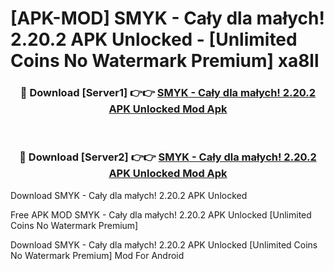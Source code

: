 # [APK-MOD] SMYK - Cały dla małych! 2.20.2 APK Unlocked - [Unlimited Coins No Watermark Premium] xa8ll



<div align="center">
<h3>🔴 Download [Server1] 👉👉 <a href="https://momento.my/?title=SMYK_-_Cały_dla_małych!_2.20.2_APK_Unlocked">SMYK - Cały dla małych! 2.20.2 APK Unlocked Mod Apk</a></h3><br>

<h3>🔴 Download [Server2] 👉👉 <a href="https://momento.my/?title=SMYK_-_Cały_dla_małych!_2.20.2_APK_Unlocked">SMYK - Cały dla małych! 2.20.2 APK Unlocked Mod Apk</a></h3>
</div>



Download SMYK - Cały dla małych! 2.20.2 APK Unlocked 

Free APK MOD SMYK - Cały dla małych! 2.20.2 APK Unlocked [Unlimited Coins No Watermark Premium]

Download SMYK - Cały dla małych! 2.20.2 APK Unlocked [Unlimited Coins No Watermark Premium] Mod For Android
